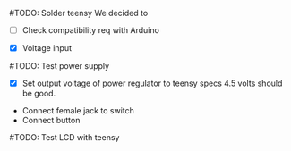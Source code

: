 #TODO: Solder teensy
We decided to

- [ ] Check compatibility req with Arduino
- [x] Voltage input


#TODO: Test power supply
- [x] Set output voltage of power regulator to teensy specs 4.5 volts should be good.
- Connect female jack to switch
- Connect button


#TODO: Test LCD with teensy
